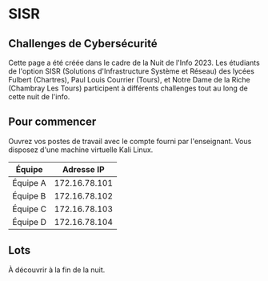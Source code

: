 # SISR

## Challenges de Cybersécurité

Cette page a été créée dans le cadre de la Nuit de l'Info 2023. Les étudiants de l'option SISR (Solutions d'Infrastructure Système et Réseau) des lycées Fulbert (Chartres), Paul Louis Courrier (Tours), et Notre Dame de la Riche (Chambray Les Tours) participent à différents challenges tout au long de cette nuit de l'info.

## Pour commencer

Ouvrez vos postes de travail avec le compte fourni par l'enseignant. Vous disposez d'une machine virtuelle Kali Linux.

| Équipe      | Adresse IP    |
|-------------|---------------|
| Équipe A    | 172.16.78.101  |
| Équipe B    | 172.16.78.102  |
| Équipe C    | 172.16.78.103  |
| Équipe D    | 172.16.78.104  |

## Lots

À découvrir à la fin de la nuit.
